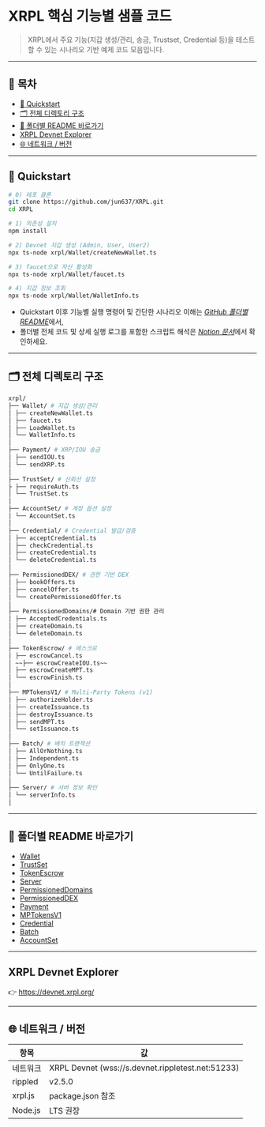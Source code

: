 # XRPL 핵심 기능별 샘플 코드

> XRPL에서 주요 기능(지갑 생성/관리, 송금, Trustset, Credential 등)을 테스트할 수 있는 시나리오 기반 예제 코드 모음입니다.

---

## 📑 목차

- [🚀 Quickstart](./README.md#-quickstart)
- [🗂️ 전체 디렉토리 구조](#-전체-디렉토리-구조)
- [📂 폴더별 README 바로가기](./README.md#-폴더별-readme-바로가기)
- [XRPL Devnet Explorer](./README.md#xrpl-devnet-explorer)
- [🌐 네트워크 / 버전](./README.md#-네트워크--버전)
---

## 🚀 Quickstart

```bash
# 0) 레포 클론
git clone https://github.com/jun637/XRPL.git
cd XRPL

# 1) 의존성 설치
npm install

# 2) Devnet 지갑 생성 (Admin, User, User2)
npx ts-node xrpl/Wallet/createNewWallet.ts

# 3) faucet으로 자산 활성화
npx ts-node xrpl/Wallet/faucet.ts

# 4) 지갑 정보 조회
npx ts-node xrpl/Wallet/WalletInfo.ts
```
* Quickstart 이후 기능별 실행 명령어 및 간단한 시나리오 이해는 [*GitHub 폴더별 README*](#-폴더별-readme-바로가기)에서,  
* 폴더별 전체 코드 및 상세 실행 로그를 포함한 스크립트 해석은 [*Notion 문서*](https://catalyze-research.notion.site/XRPL-23e898c680bf8023b1b5f94b0b544db3?source=copy_link)에서 확인하세요.


---

## 🗂️ 전체 디렉토리 구조

```bash
xrpl/
├── Wallet/ # 지갑 생성/관리
│ ├── createNewWallet.ts
│ ├── faucet.ts
│ ├── LoadWallet.ts
│ └── WalletInfo.ts
│
├── Payment/ # XRP/IOU 송금
│ ├── sendIOU.ts
│ └── sendXRP.ts
│
├── TrustSet/ # 신뢰선 설정
├ ├── requireAuth.ts
│ └── TrustSet.ts
│
├── AccountSet/ # 계정 옵션 설정
│ └── AccountSet.ts
│
├── Credential/ # Credential 발급/검증
│ ├── acceptCredential.ts
│ ├── checkCredential.ts
│ ├── createCredential.ts
│ └── deleteCredential.ts
│
├── PermissionedDEX/ # 권한 기반 DEX
│ ├── bookOffers.ts
│ ├── cancelOffer.ts
│ └── createPermissionedOffer.ts
│
├── PermissionedDomains/# Domain 기반 권한 관리
│ ├── AcceptedCredentials.ts
│ ├── createDomain.ts
│ └── deleteDomain.ts
│
├── TokenEscrow/ # 에스크로
│ ├── escrowCancel.ts
│ ~~├── escrowCreateIOU.ts~~
│ ├── escrowCreateMPT.ts
│ └── escrowFinish.ts
│
├── MPTokensV1/ # Multi-Party Tokens (v1)
│ ├── authorizeHolder.ts
│ ├── createIssuance.ts
│ ├── destroyIssuance.ts
│ ├── sendMPT.ts
│ └── setIssuance.ts
│
├── Batch/ # 배치 트랜잭션
│ ├── AllOrNothing.ts
│ ├── Independent.ts
│ ├── OnlyOne.ts
│ └── UntilFailure.ts
│
├── Server/ # 서버 정보 확인
│ └── serverInfo.ts
│
```
---
## 📂 폴더별 README 바로가기

- [Wallet](./xrpl/Wallet/README.md)
- [TrustSet](./xrpl/TrustSet/README.md)
- [TokenEscrow](./xrpl/TokenEscrow/README.md)
- [Server](./xrpl/Server/README.md)
- [PermissionedDomains](./xrpl/PermissionedDomains/README.md)
- [PermissionedDEX](./xrpl/PermissionedDEX/README.md)
- [Payment](./xrpl/Payment/README.md)
- [MPTokensV1](./xrpl/MPTokensV1/README.md)
- [Credential](./xrpl/Credential/README.md)
- [Batch](./xrpl/Batch/README.md)
- [AccountSet](./xrpl/AccountSet/README.md)

---
## XRPL Devnet Explorer

👉 https://devnet.xrpl.org/

---
## 🌐 네트워크 / 버전
 
| 항목       | 값 |
|------------|------------------------------------------------|
| 네트워크   | XRPL Devnet (wss://s.devnet.rippletest.net:51233) |
| rippled    | v2.5.0 |
| xrpl.js    | package.json 참조 |
| Node.js    | LTS 권장 |
